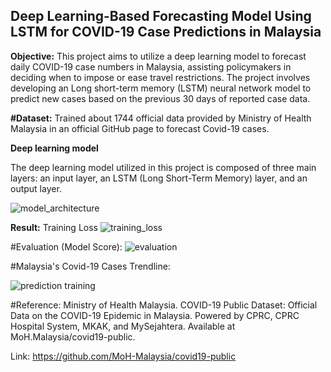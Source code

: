 ## Deep Learning-Based Forecasting Model Using LSTM for COVID-19 Case Predictions in Malaysia

**Objective:**
This project aims to utilize a deep learning model to forecast daily COVID-19 case numbers in Malaysia, assisting policymakers in deciding when to impose or ease travel restrictions. The project involves developing an Long short-term memory (LSTM) neural network model to predict new cases based on the previous 30 days of reported case data.

**#Dataset:**
Trained about 1744 official data provided by Ministry of Health Malaysia in an official GitHub page to forecast Covid-19 cases.

**Deep learning model**

The deep learning model utilized in this project is composed of three main layers: an input layer, an LSTM (Long Short-Term Memory) layer, and an output layer. 

![model_architecture](https://github.com/user-attachments/assets/74091a2c-2a61-46ba-b382-07f4104ebba6)


**Result:**
Training Loss
![training_loss](https://github.com/user-attachments/assets/aa36c630-3352-4e4b-a22f-74f08e81860c)

#Evaluation (Model Score):
![evaluation](https://github.com/user-attachments/assets/b6a06286-499d-4675-8efa-c7d6b71b7338)

#Malaysia's Covid-19 Cases Trendline:

![prediction training](https://github.com/user-attachments/assets/1de6ca1f-bb63-4768-8cea-219f5549ed7a)


#Reference: 
Ministry of Health Malaysia. COVID-19 Public Dataset: Official Data on the COVID-19 Epidemic in Malaysia. Powered by CPRC, CPRC Hospital System, MKAK, and MySejahtera. Available at MoH.Malaysia/covid19-public.

Link: https://github.com/MoH-Malaysia/covid19-public
